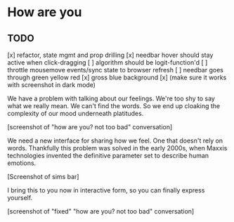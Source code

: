 # How are you

## TODO

[x] refactor, state mgmt and prop drilling
[x] needbar hover should stay active when click-dragging
[ ] algorithm should be logit-function'd
[ ] throttle mousemove events/sync state to browser refresh
[ ] needbar goes through green yellow red
[x] gross blue background
[x] (make sure it works with screenshot in dark mode)

We have a problem with talking about our feelings. We're too shy to say what we really mean. We can't find the words. So we end up cloaking the complexity of our mood underneath platitudes.

[screenshot of "how are you? not too bad" conversation]

We need a new interface for sharing how we feel. One that doesn't rely on words. Thankfully this problem was solved in the early 2000s, when Maxxis technologies invented the definitive parameter set to describe human emotions.

[Screenshot of sims bar]

I bring this to you now in interactive form, so you can finally express yourself.

[screenshot of "fixed" "how are you? not too bad" conversation]